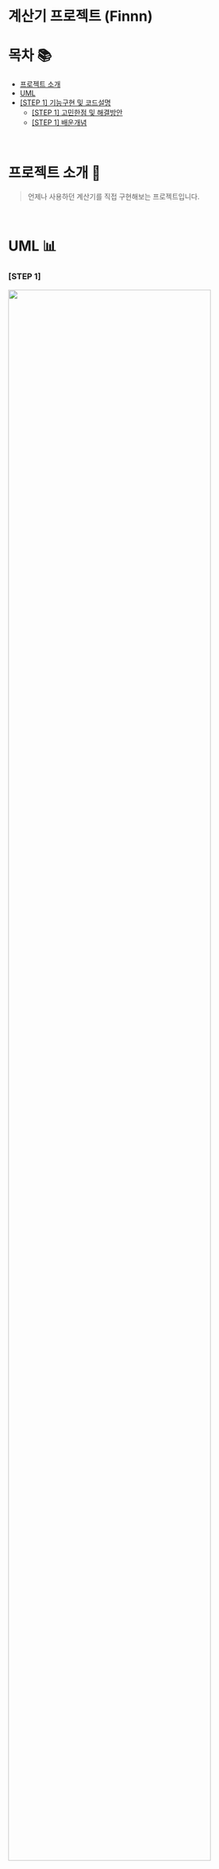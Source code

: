 # 계산기 프로젝트 (Finnn)

# 목차 📚
* [프로젝트 소개](#프로젝트-소개-📝)
* [UML](#UML)
* [[STEP 1] 기능구현 및 코드설명](#[STEP-1]-기능구현-및-코드설명-🧑‍🏫)
    * [[STEP 1] 고민한점 및 해결방안](#[STEP-1]-고민한점-및-해결방안-🤔)
    * [[STEP 1] 배운개념](#STEP-1-배운개념-💡)
<br/>

# 프로젝트 소개 📝
> 언제나 사용하던 계산기를 직접 구현해보는 프로젝트입니다.

<br/>

# UML 📊
### [STEP 1]
<img width="90%" src="https://user-images.githubusercontent.com/87175392/168752068-44c4ee85-e427-4444-ba51-5603cb869289.jpg"/>

<br/>
<br/>

---

### [STEP 2]
![Untitled Diagram-15](https://user-images.githubusercontent.com/87175392/169507676-dfba1e8b-b496-42d4-b893-75b15ee8571f.jpg)

<br/>

---

# [STEP 1] 기능구현 및 코드설명 🧑‍🏫
- `LinkedList` : 이중 연결리스트 형태의 구조체
-> `pushBeforeHead` : head의 앞쪽으로 데이터를 추가하는 메서드
-> `pushAfterTail` : tail의 뒷쪽으로 데이터를 추가하는 메서드
-> `popHead` : head 위치의 데이터를 꺼내는 메서드
-> `popTail` : tail 위치의 데이터를 꺼내는 메서드
-> `peekHead` : head 위치의 데이터를 꺼내지 않고, 보여주기만 하는 메서드
-> `peekTail` : tail 위치의 데이터를 꺼내지 않고, 보여주기만 하는 메서드
-> `isEmpty` : 리스트가 비어있는지 확인하는 메서드
-> `remove(ofIndex:)` : 원하는 위치의 데이터를 제거하는 메서드
- `CalculatorItemQueue` : 선입선출 방식의 일반적인 큐 구조체
-> `push` : 큐에 데이터를 추가하는 메서드
-> `pop` : 선입선출 형태로 데이터를 꺼내는 메서드
-> `peek` : 데이터를 꺼내지 않고, 가장 먼저넣은 데이터를 보여주기만 하는 메서드
-> `isEmpty` : 리스트가 비어있는지 확인하는 메서드

<br/>

# [STEP 1] 고민한점 및 해결방안 🤔
## 고민한점
### 1. Unit Test의 단위
TDD 방식을 이번에 처음 경험해봐서, 테스트 케이스를 어느 정도로 세분해야 되는지 고민했습니다. 고민 끝에 UML을 먼저 작성한 후, 해당 UML에 맞춰 테스트 케이스를 작성하는 방법으로 결정했습니다.
<br/>

### 2. 리스트의 기능구현
요구사항에 이번 스탭에서 리스트와 큐의 내부구현이 자율로 되어있어, 어느정도의 기능까지 구현해야할지 고민이 되었습니다. UML을 작성하며, 기능들을 추리는 방법으로 구현했습니다.
<br/>

# [STEP 1] 배운개념 💡

- `Sequence, IteratorProtocol` : 일반적인 컬렉션타입 처럼 반복문과 같은 기능들을 사용할 수 있도록 해준다.
- `ExpressibleByArrayLiteral` : [1, 2, 3] 과 같은 배열리터럴 형태를 사용할 수 있도록 해준다.
- `CustomStringConvertible, CustomDebugStringConvertible` : print() 및 dump() 등 디버그 상황에서 출력되는 데이터를 설정할 수 있다.

<br/><br/>

# [STEP 2] 기능구현 및 코드설명 🧑‍🏫
- `Formula` : 식을 숫자와 연산자로 분리해서 갖는 구조체
-> `operands` : 수를 저장할 큐
-> `operators` : 연산자를 저장할 큐
-> `result()` : `operands` 큐와 `operators` 큐에 있는 값들로 결과를 계산해 리턴하는 메서드
- `ExpressionParser` : `String` 형태의 식을 `Formula` 형태로 바꿔주는 열거형
-> `parse(from:)` : `String` 타입의 값을 파라미터로 받아 `Formula` 형태로 반환해주는 타입 메서드
-> `componentsByOperators(from:)` : `String` 형태의 식을 연산자와 숫자로 분리해서 `[String]` 타입으로 반환해주는 메서드
- `Operator` : 연산자의 역할을 하는 열거형
-> `calculate(lhs:rhs:)` : 현재 열거형 case를 기준으로 결과를 계산해준다.
-> `add(lhs:rhs:)` : 두 값을 더하는 메서드
-> `substract(lhs:rhs:)` : 두 값을 빼는 메서드
-> `divide(lhs:rhs:)` : 두 값을 나누는 메서드
-> `multiply(lhs:rhs:)` : 두 값을 곱하는 메서드
- `String` : 스트링 타입을 확장하여 기능 추가
-> `split(with:)` : 현재 열거형 `case`를 기준으로 결과를 계산해준다.
- `LinkedListError` : `LinkedList` 타입에서 발생할 수 있는 에러
-> `listIsEmpty` : 값에 접근할 때 리스트가 비었을 경우 발생시킬 수 있다.
-> `indexOutOfRange` : 값에 접근할 때 인덱스가 범위를 초과할 경우 발생시킬 수 있다.
- `FormulaError` : `Formula` 타입에서 발생할 수 있는 에러
-> `notANumber` : 숫자를 0으로 나누려고 시도할 경우 발생시킬 수 있다.


<br/>

# [STEP 2] 고민한점 및 해결방안 🤔
## 고민한점
### 1. Operator 열거형의 메서드의 필요성
`Operator` 열거형의 `add(lhs:rhs:)`, `substract(lhs:rhs:)`, `divide(lhs:rhs:)`, `multiply(lhs:rhs:)` 메서드를 보고 기능이 굉장히 한정적인데 왜 필요한 것인지 고민했었습니다. 리뷰어인 하리보와 이야기한 결과 추후에 기능이 많아질 경우 역할을 메서드 단위로 나누어서 가독성 및 유연성을 향상시키기 위한 것이라는 것을 알게되었습니다.
<br/>

### 2. 메서드만 존재하는 ExpressionParser 열거형에 대한 고민
요구사항에는 `ExpressionParser` 타입은 열거형임에도 불구하고 별도의 `case`가 존재하지 않고 메서드만 존재했습니다. 해당 타입 안에 있는 메서드를 외부에서 어떻게 사용할 수 있을지 고민한 끝에, 해당 메서드 들을 타입 메서드로 정의하는 방식으로 해결했습니다.
<br/>

# [STEP 2] 배운개념 💡

- `replacingOccurrences(of:with:)` : 문자열을 특정한 문자가 존재할 경우 해당 문자를 원하는 문자로 바꾸어 준다.
- `components(separatedBy:)` : 문자열을 원하는 문자를 기준으로 나누어 배열형태로 반환해 준다.

<br/><br/>
